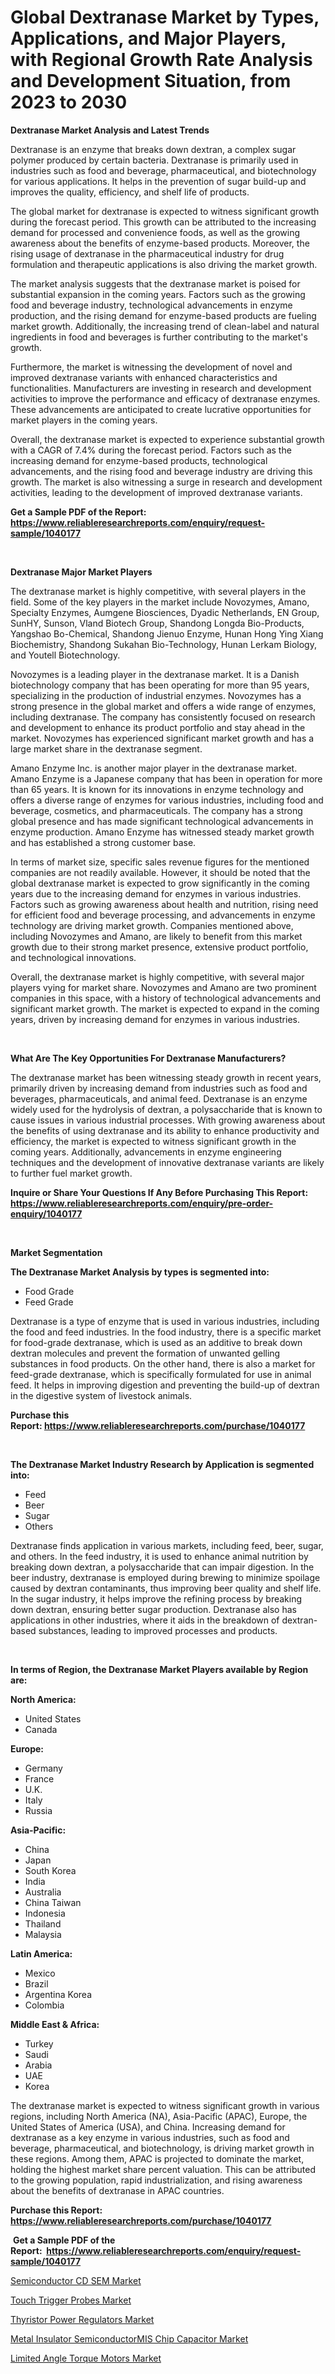 <p><h1>Global Dextranase Market by Types, Applications, and Major Players, with Regional Growth Rate Analysis and Development Situation, from 2023 to 2030</h1></p><p><strong>Dextranase Market Analysis and Latest Trends</strong></p>
<p><p>Dextranase is an enzyme that breaks down dextran, a complex sugar polymer produced by certain bacteria. Dextranase is primarily used in industries such as food and beverage, pharmaceutical, and biotechnology for various applications. It helps in the prevention of sugar build-up and improves the quality, efficiency, and shelf life of products.</p><p>The global market for dextranase is expected to witness significant growth during the forecast period. This growth can be attributed to the increasing demand for processed and convenience foods, as well as the growing awareness about the benefits of enzyme-based products. Moreover, the rising usage of dextranase in the pharmaceutical industry for drug formulation and therapeutic applications is also driving the market growth.</p><p>The market analysis suggests that the dextranase market is poised for substantial expansion in the coming years. Factors such as the growing food and beverage industry, technological advancements in enzyme production, and the rising demand for enzyme-based products are fueling market growth. Additionally, the increasing trend of clean-label and natural ingredients in food and beverages is further contributing to the market's growth.</p><p>Furthermore, the market is witnessing the development of novel and improved dextranase variants with enhanced characteristics and functionalities. Manufacturers are investing in research and development activities to improve the performance and efficacy of dextranase enzymes. These advancements are anticipated to create lucrative opportunities for market players in the coming years.</p><p>Overall, the dextranase market is expected to experience substantial growth with a CAGR of 7.4% during the forecast period. Factors such as the increasing demand for enzyme-based products, technological advancements, and the rising food and beverage industry are driving this growth. The market is also witnessing a surge in research and development activities, leading to the development of improved dextranase variants.</p></p>
<p><strong>Get a Sample PDF of the Report:&nbsp; <a href="https://www.reliableresearchreports.com/enquiry/request-sample/1040177">https://www.reliableresearchreports.com/enquiry/request-sample/1040177</a></strong></p>
<p>&nbsp;</p>
<p><strong>Dextranase Major Market Players</strong></p>
<p><p>The dextranase market is highly competitive, with several players in the field. Some of the key players in the market include Novozymes, Amano, Specialty Enzymes, Aumgene Biosciences, Dyadic Netherlands, EN Group, SunHY, Sunson, Vland Biotech Group, Shandong Longda Bio-Products, Yangshao Bo-Chemical, Shandong Jienuo Enzyme, Hunan Hong Ying Xiang Biochemistry, Shandong Sukahan Bio-Technology, Hunan Lerkam Biology, and Youtell Biotechnology.</p><p>Novozymes is a leading player in the dextranase market. It is a Danish biotechnology company that has been operating for more than 95 years, specializing in the production of industrial enzymes. Novozymes has a strong presence in the global market and offers a wide range of enzymes, including dextranase. The company has consistently focused on research and development to enhance its product portfolio and stay ahead in the market. Novozymes has experienced significant market growth and has a large market share in the dextranase segment.</p><p>Amano Enzyme Inc. is another major player in the dextranase market. Amano Enzyme is a Japanese company that has been in operation for more than 65 years. It is known for its innovations in enzyme technology and offers a diverse range of enzymes for various industries, including food and beverage, cosmetics, and pharmaceuticals. The company has a strong global presence and has made significant technological advancements in enzyme production. Amano Enzyme has witnessed steady market growth and has established a strong customer base.</p><p>In terms of market size, specific sales revenue figures for the mentioned companies are not readily available. However, it should be noted that the global dextranase market is expected to grow significantly in the coming years due to the increasing demand for enzymes in various industries. Factors such as growing awareness about health and nutrition, rising need for efficient food and beverage processing, and advancements in enzyme technology are driving market growth. Companies mentioned above, including Novozymes and Amano, are likely to benefit from this market growth due to their strong market presence, extensive product portfolio, and technological innovations.</p><p>Overall, the dextranase market is highly competitive, with several major players vying for market share. Novozymes and Amano are two prominent companies in this space, with a history of technological advancements and significant market growth. The market is expected to expand in the coming years, driven by increasing demand for enzymes in various industries.</p></p>
<p>&nbsp;</p>
<p><strong>What Are The Key Opportunities For Dextranase Manufacturers?</strong></p>
<p><p>The dextranase market has been witnessing steady growth in recent years, primarily driven by increasing demand from industries such as food and beverages, pharmaceuticals, and animal feed. Dextranase is an enzyme widely used for the hydrolysis of dextran, a polysaccharide that is known to cause issues in various industrial processes. With growing awareness about the benefits of using dextranase and its ability to enhance productivity and efficiency, the market is expected to witness significant growth in the coming years. Additionally, advancements in enzyme engineering techniques and the development of innovative dextranase variants are likely to further fuel market growth.</p></p>
<p><strong>Inquire or Share Your Questions If Any Before Purchasing This Report: <a href="https://www.reliableresearchreports.com/enquiry/pre-order-enquiry/1040177">https://www.reliableresearchreports.com/enquiry/pre-order-enquiry/1040177</a></strong></p>
<p>&nbsp;</p>
<p><strong>Market Segmentation</strong></p>
<p><strong>The Dextranase Market Analysis by types is segmented into:</strong></p>
<p><ul><li>Food Grade</li><li>Feed Grade</li></ul></p>
<p><p>Dextranase is a type of enzyme that is used in various industries, including the food and feed industries. In the food industry, there is a specific market for food-grade dextranase, which is used as an additive to break down dextran molecules and prevent the formation of unwanted gelling substances in food products. On the other hand, there is also a market for feed-grade dextranase, which is specifically formulated for use in animal feed. It helps in improving digestion and preventing the build-up of dextran in the digestive system of livestock animals.</p></p>
<p><strong>Purchase this Report:&nbsp;<a href="https://www.reliableresearchreports.com/purchase/1040177">https://www.reliableresearchreports.com/purchase/1040177</a></strong></p>
<p>&nbsp;</p>
<p><strong>The Dextranase Market Industry Research by Application is segmented into:</strong></p>
<p><ul><li>Feed</li><li>Beer</li><li>Sugar</li><li>Others</li></ul></p>
<p><p>Dextranase finds application in various markets, including feed, beer, sugar, and others. In the feed industry, it is used to enhance animal nutrition by breaking down dextran, a polysaccharide that can impair digestion. In the beer industry, dextranase is employed during brewing to minimize spoilage caused by dextran contaminants, thus improving beer quality and shelf life. In the sugar industry, it helps improve the refining process by breaking down dextran, ensuring better sugar production. Dextranase also has applications in other industries, where it aids in the breakdown of dextran-based substances, leading to improved processes and products.</p></p>
<p>&nbsp;</p>
<p><strong>In terms of Region, the Dextranase Market Players available by Region are:</strong></p>
<p>
    <p> <strong> North America: </strong>
        <ul>
            <li>United States</li>
            <li>Canada</li>
        </ul>
        </p> 
    <p> <strong> Europe: </strong>
        <ul>
            <li>Germany</li>
            <li>France</li>
            <li>U.K.</li>
            <li>Italy</li>
            <li>Russia</li>
        </ul>
        </p> 
    <p> <strong> Asia-Pacific: </strong>
        <ul>
            <li>China</li>
            <li>Japan</li>
            <li>South Korea</li>
            <li>India</li>
            <li>Australia</li>
            <li>China Taiwan</li>
            <li>Indonesia</li>
            <li>Thailand</li>
            <li>Malaysia</li>
        </ul>
        </p> 
    <p> <strong> Latin America: </strong>
        <ul>
            <li>Mexico</li>
            <li>Brazil</li>
            <li>Argentina Korea</li>
            <li>Colombia</li>
        </ul>
        </p> 
    <p> <strong> Middle East & Africa: </strong>
        <ul>
            <li>Turkey</li>
            <li>Saudi</li>
            <li>Arabia</li>
            <li>UAE</li>
            <li>Korea</li>
        </ul>
    </p>
    </p>
<p><p>The dextranase market is expected to witness significant growth in various regions, including North America (NA), Asia-Pacific (APAC), Europe, the United States of America (USA), and China. Increasing demand for dextranase as a key enzyme in various industries, such as food and beverage, pharmaceutical, and biotechnology, is driving market growth in these regions. Among them, APAC is projected to dominate the market, holding the highest market share percent valuation. This can be attributed to the growing population, rapid industrialization, and rising awareness about the benefits of dextranase in APAC countries.</p></p>
<p><strong>Purchase this Report: <a href="https://www.reliableresearchreports.com/purchase/1040177">https://www.reliableresearchreports.com/purchase/1040177</a></strong></p>
<p>&nbsp;<strong>Get a Sample PDF of the Report:&nbsp;&nbsp;<a href="https://www.reliableresearchreports.com/enquiry/request-sample/1040177">https://www.reliableresearchreports.com/enquiry/request-sample/1040177</a></strong></p>
<p><strong></strong></p>
<p><p><a href="https://www.linkedin.com/pulse/semiconductor-cd-sem-market-share-amp-new-trends-analysis-bbi7e/">Semiconductor CD SEM Market</a></p><p><a href="https://medium.com/@lupeosinski/touch-trigger-probes-market-research-report-its-history-and-forecast-2023-to-2030-4006d2e797e9">Touch Trigger Probes Market</a></p><p><a href="https://www.linkedin.com/pulse/thyristor-power-regulators-market-size-share-global-analysis-bcgqe/">Thyristor Power Regulators Market</a></p><p><a href="https://www.linkedin.com/pulse/metal-insulator-semiconductormis-chip-capacitor-market-kasne/">Metal Insulator SemiconductorMIS Chip Capacitor Market</a></p><p><a href="https://medium.com/@damionrunte/limited-angle-torque-motors-market-size-market-outlook-and-market-forecast-2023-to-2030-099eb082c68e">Limited Angle Torque Motors Market</a></p></p>